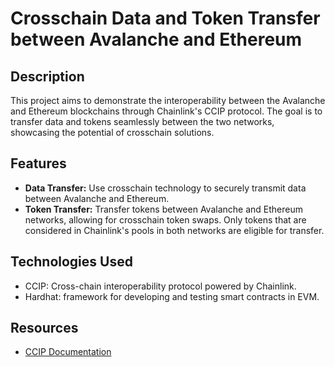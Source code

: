 # Crosschain Data and Token Transfer between Avalanche and Ethereum

## Description

This project aims to demonstrate the interoperability between the Avalanche and Ethereum blockchains through Chainlink's CCIP protocol. The goal is to transfer data and tokens seamlessly between the two networks, showcasing the potential of crosschain solutions.

## Features

- **Data Transfer:** Use crosschain technology to securely transmit data between Avalanche and Ethereum.
- **Token Transfer:** Transfer tokens between Avalanche and Ethereum networks, allowing for crosschain token swaps. Only tokens that are considered in Chainlink's pools in both networks are eligible for transfer.


## Technologies Used

- CCIP: Cross-chain interoperability protocol powered by Chainlink.
- Hardhat: framework for developing and testing smart contracts in EVM.

## Resources

- [CCIP Documentation](https://docs.chain.link/ccip)

